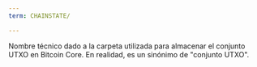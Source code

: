 ```yaml
---
term: CHAINSTATE/

---
```

Nombre técnico dado a la carpeta utilizada para almacenar el conjunto UTXO en Bitcoin Core. En realidad, es un sinónimo de "conjunto UTXO".